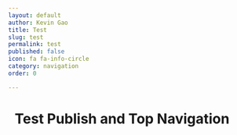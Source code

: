 ```yaml
---
layout: default
author: Kevin Gao
title: Test
slug: test
permalink: test
published: false
icon: fa fa-info-circle
category: navigation
order: 0

---
```

# <i class="fa fa-info-circle" aria-hidden="true"></i>&nbsp; Test Publish and Top Navigation
